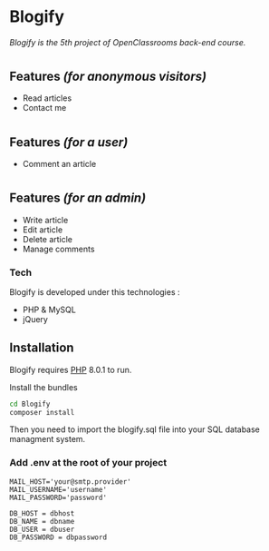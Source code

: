 # Blogify

###### Blogify is the 5th project of OpenClassrooms back-end course.
#
#
## Features _(for anonymous visitors)_
- Read articles
- Contact me
#
## Features _(for a user)_
- Comment an article
#
## Features _(for an admin)_
- Write article
- Edit article
- Delete article
- Manage comments

### Tech

Blogify is developed under this technologies :

- PHP & MySQL
- jQuery

## Installation

Blogify requires [PHP](https://php.net) 8.0.1 to run.

Install the bundles

```sh
cd Blogify
composer install
```

Then you need to import the blogify.sql file into your SQL database managment system.

### Add .env at the root of your project
```
MAIL_HOST='your@smtp.provider'
MAIL_USERNAME='username'
MAIL_PASSWORD='password'

DB_HOST = dbhost
DB_NAME = dbname
DB_USER = dbuser
DB_PASSWORD = dbpassword
```